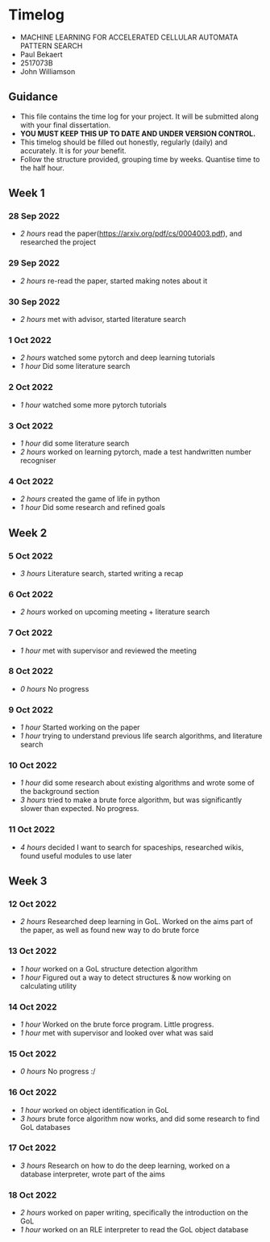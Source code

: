 # Timelog

* MACHINE LEARNING FOR ACCELERATED CELLULAR AUTOMATA PATTERN SEARCH
* Paul Bekaert
* 2517073B
* John Williamson

## Guidance

* This file contains the time log for your project. It will be submitted along with your final dissertation.
* **YOU MUST KEEP THIS UP TO DATE AND UNDER VERSION CONTROL.**
* This timelog should be filled out honestly, regularly (daily) and accurately. It is for *your* benefit.
* Follow the structure provided, grouping time by weeks.  Quantise time to the half hour.

## Week 1

### 28 Sep 2022

* *2 hours* read the paper(https://arxiv.org/pdf/cs/0004003.pdf), and researched the project

### 29 Sep 2022
* *2 hours* re-read the paper, started making notes about it

### 30 Sep 2022
* *2 hours* met with advisor, started literature search

### 1 Oct 2022
* *2 hours* watched some pytorch and deep learning tutorials
* *1 hour* Did some literature search

### 2 Oct 2022
* *1 hour* watched some more pytorch tutorials

### 3 Oct 2022
* *1 hour* did some literature search
* *2 hours* worked on learning pytorch, made a test handwritten number recogniser

### 4 Oct 2022
* *2 hours* created the game of life in python
* *1 hour* Did some research and refined goals


## Week 2

### 5 Oct 2022
* *3 hours* Literature search, started writing a recap

### 6 Oct 2022
* *2 hours* worked on upcoming meeting + literature search

### 7 Oct 2022
* *1 hour* met with supervisor and reviewed the meeting

### 8 Oct 2022
* *0 hours* No progress

### 9 Oct 2022
* *1 hour* Started working on the paper
* *1 hour* trying to understand previous life search algorithms, and literature search

### 10 Oct 2022
* *1 hour* did some research about existing algorithms and wrote some of the background section
* *3 hours* tried to make a brute force algorithm, but was significantly slower than expected. No progress.

### 11 Oct 2022
* *4 hours* decided I want to search for spaceships, researched wikis, found useful modules to use later


## Week 3

### 12 Oct 2022
* *2 hours*  Researched deep learning in GoL. Worked on the aims part of the paper, as well as found new way to do brute force

### 13 Oct 2022
* *1 hour* worked on a GoL structure detection algorithm
* *1 hour* Figured out a way to detect structures & now working on calculating utility

### 14 Oct 2022
* *1 hour* Worked on the brute force program. Little progress.
* *1 hour* met with supervisor and looked over what was said

### 15 Oct 2022
* *0 hours* No progress :/

### 16 Oct 2022
* *1 hour* worked on object identification in GoL
* *3 hours* brute force algorithm now works, and did some research to find GoL databases

### 17 Oct 2022
* *3 hours* Research on how to do the deep learning, worked on a database interpreter, wrote part of the aims

### 18 Oct 2022
* *2 hours* worked on paper writing, specifically the introduction on the GoL
* *1 hour* worked on an RLE interpreter to read the GoL object database